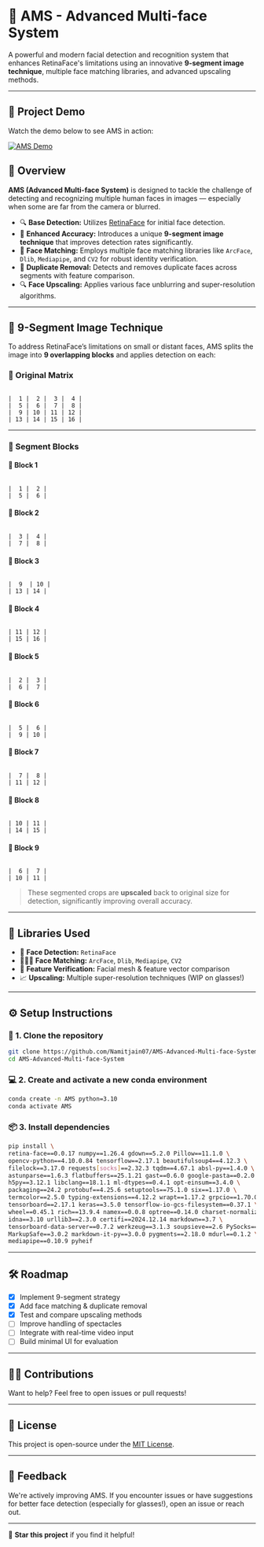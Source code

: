 # 🚀 AMS - Advanced Multi-face System

A powerful and modern facial detection and recognition system that enhances RetinaFace's limitations using an innovative **9-segment image technique**, multiple face matching libraries, and advanced upscaling methods.

---
## 🎥 Project Demo

Watch the demo below to see AMS in action:

[![AMS Demo](https://img.youtube.com/vi/YOUTUBE_VIDEO_ID/0.jpg)](https://www.youtube.com/watch?v=YOUTUBE_VIDEO_ID)

## 📸 Overview

**AMS (Advanced Multi-face System)** is designed to tackle the challenge of detecting and recognizing multiple human faces in images — especially when some are far from the camera or blurred.

- 🔍 **Base Detection:** Utilizes [RetinaFace](https://github.com/serengil/retinaface) for initial face detection.
- 🧠 **Enhanced Accuracy:** Introduces a unique **9-segment image technique** that improves detection rates significantly.
- 🧬 **Face Matching:** Employs multiple face matching libraries like `ArcFace`, `Dlib`, `Mediapipe`, and `CV2` for robust identity verification.
- 🧼 **Duplicate Removal:** Detects and removes duplicate faces across segments with feature comparison.
- 🔍 **Face Upscaling:** Applies various face unblurring and super-resolution algorithms.

---

## 🧩 9-Segment Image Technique

To address RetinaFace’s limitations on small or distant faces, AMS splits the image into **9 overlapping blocks** and applies detection on each:

### 🎯 Original Matrix
```

|  1 |  2 |  3 |  4 |
|  5 |  6 |  7 |  8 |
|  9 | 10 | 11 | 12 |
| 13 | 14 | 15 | 16 |

```

---

### 🧠 Segment Blocks

#### 🔹 Block 1
```

|  1 |  2 |
|  5 |  6 |

```

#### 🔹 Block 2
```

|  3 |  4 |
|  7 |  8 |

```

#### 🔹 Block 3
```

|  9  | 10 |
| 13 | 14 |

```

#### 🔹 Block 4
```

| 11 | 12 |
| 15 | 16 |

```

#### 🔹 Block 5
```

|  2 |  3 |
|  6 |  7 |

```

#### 🔹 Block 6
```

|  5 |  6 |
|  9 | 10 |

```

#### 🔹 Block 7
```

|  7 |  8 |
| 11 | 12 |

```

#### 🔹 Block 8
```

| 10 | 11 |
| 14 | 15 |

```

#### 🔹 Block 9
```

|  6 |  7 |
| 10 | 11 |

````

> These segmented crops are **upscaled** back to original size for detection, significantly improving overall accuracy.

---

## 🧬 Libraries Used

- 🎯 **Face Detection:** `RetinaFace`
- 🧑‍🤝‍🧑 **Face Matching:** `ArcFace`, `Dlib`, `Mediapipe`, `CV2`
- 🔁 **Feature Verification:** Facial mesh & feature vector comparison
- 📈 **Upscaling:** Multiple super-resolution techniques (WIP on glasses!)

---

## ⚙️ Setup Instructions

### 🐍 1. Clone the repository
```bash
git clone https://github.com/Namitjain07/AMS-Advanced-Multi-face-System.git
cd AMS-Advanced-Multi-face-System
````

### 💻 2. Create and activate a new conda environment

```bash
conda create -n AMS python=3.10
conda activate AMS
```

### 📦 3. Install dependencies

```bash
pip install \
retina-face==0.0.17 numpy==1.26.4 gdown==5.2.0 Pillow==11.1.0 \
opencv-python==4.10.0.84 tensorflow==2.17.1 beautifulsoup4==4.12.3 \
filelock==3.17.0 requests[socks]==2.32.3 tqdm==4.67.1 absl-py==1.4.0 \
astunparse==1.6.3 flatbuffers==25.1.21 gast==0.6.0 google-pasta==0.2.0 \
h5py==3.12.1 libclang==18.1.1 ml-dtypes==0.4.1 opt-einsum==3.4.0 \
packaging==24.2 protobuf==4.25.6 setuptools==75.1.0 six==1.17.0 \
termcolor==2.5.0 typing-extensions==4.12.2 wrapt==1.17.2 grpcio==1.70.0 \
tensorboard==2.17.1 keras==3.5.0 tensorflow-io-gcs-filesystem==0.37.1 \
wheel==0.45.1 rich==13.9.4 namex==0.0.8 optree==0.14.0 charset-normalizer==3.4.1 \
idna==3.10 urllib3==2.3.0 certifi==2024.12.14 markdown==3.7 \
tensorboard-data-server==0.7.2 werkzeug==3.1.3 soupsieve==2.6 PySocks==1.7.1 \
MarkupSafe==3.0.2 markdown-it-py==3.0.0 pygments==2.18.0 mdurl==0.1.2 \
mediapipe==0.10.9 pyheif
```

---

## 🛠️ Roadmap

* [x] Implement 9-segment strategy
* [x] Add face matching & duplicate removal
* [x] Test and compare upscaling methods
* [ ] Improve handling of spectacles
* [ ] Integrate with real-time video input
* [ ] Build minimal UI for evaluation

---

## 👨‍💻 Contributions

Want to help? Feel free to open issues or pull requests!

---

## 📜 License

This project is open-source under the [MIT License](LICENSE).

---

## 💬 Feedback

We're actively improving AMS. If you encounter issues or have suggestions for better face detection (especially for glasses!), open an issue or reach out.

---

🌟 **Star this project** if you find it helpful!
